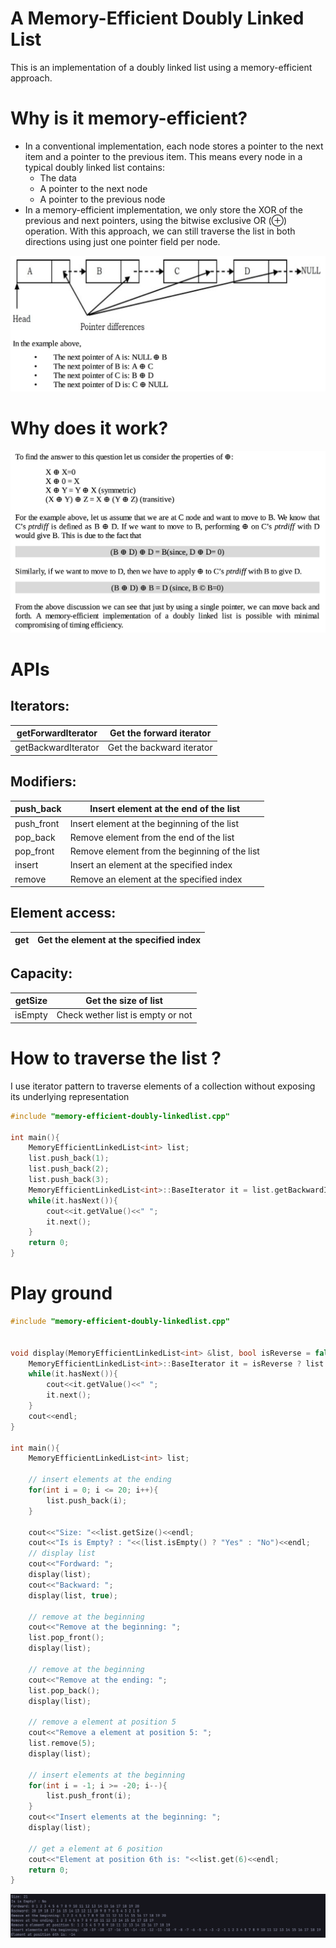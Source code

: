 # A Memory-Efficient Doubly Linked List

This is an implementation of a doubly linked list using a memory-efficient approach.

# Why is it memory-efficient?

- In a conventional implementation, each node stores a pointer to the next item and a pointer to the previous item.
This means every node in a typical doubly linked list contains:
  - The data
  - A pointer to the next node
  - A pointer to the previous node
- In a memory-efficient implementation, we only store the XOR of the previous and next pointers, using the bitwise exclusive OR (⊕) operation.
With this approach, we can still traverse the list in both directions using just one pointer field per node.

![list](images/list.png)

# Why does it work?

![why does it work ?](images/work.png)

# APIs

## Iterators:
| getForwardIterator | Get the forward iterator |
|---| --- |
| getBackwardIterator | Get the backward iterator |

## Modifiers:

| push_back | Insert element at the end of the list |
|---| --- |
| push_front | Insert element at the beginning of the list |
| pop_back | Remove element from the end of the list |
| pop_front | Remove element from the beginning of the list |
| insert | Insert an element at the specified index |
| remove | Remove an element at the specified index |

## Element access:
| get | Get the element at the specified index|
|---| --- |

## Capacity:
| getSize | Get the size of list |
|---| --- |
| isEmpty | Check wether list is empty or not | 

# How to traverse the list ?

I use iterator pattern to traverse elements of a collection without exposing its underlying representation

```c++
#include "memory-efficient-doubly-linkedlist.cpp"

int main(){
    MemoryEfficientLinkedList<int> list;
    list.push_back(1);
    list.push_back(2);
    list.push_back(3);
    MemoryEfficientLinkedList<int>::BaseIterator it = list.getBackwardIterator();
    while(it.hasNext()){
        cout<<it.getValue()<<" ";
        it.next();
    }
    return 0;
}
```
# Play ground
```c++
#include "memory-efficient-doubly-linkedlist.cpp"


void display(MemoryEfficientLinkedList<int> &list, bool isReverse = false ){
    MemoryEfficientLinkedList<int>::BaseIterator it = isReverse ? list.getBackwardIterator() : list.getForwardIterator();
    while(it.hasNext()){
        cout<<it.getValue()<<" ";
        it.next();
    }
    cout<<endl;
}

int main(){
    MemoryEfficientLinkedList<int> list;

    // insert elements at the ending
    for(int i = 0; i <= 20; i++){
        list.push_back(i);
    }

    cout<<"Size: "<<list.getSize()<<endl;
    cout<<"Is is Empty? : "<<(list.isEmpty() ? "Yes" : "No")<<endl;
    // display list
    cout<<"Fordward: ";
    display(list);
    cout<<"Backward: ";
    display(list, true);

    // remove at the beginning
    cout<<"Remove at the beginning: ";
    list.pop_front();
    display(list); 

    // remove at the beginning
    cout<<"Remove at the ending: ";
    list.pop_back();
    display(list);

    // remove a element at position 5
    cout<<"Remove a element at position 5: ";
    list.remove(5);
    display(list); 

    // insert elements at the beginning
    for(int i = -1; i >= -20; i--){
        list.push_front(i);
    }
    cout<<"Insert elements at the beginning: ";
    display(list); 

    // get a element at 6 position
    cout<<"Element at position 6th is: "<<list.get(6)<<endl;
    return 0;
}
```
![result demo](images/demo.png)